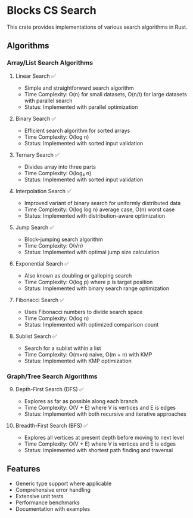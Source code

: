 # Blocks CS Search

This crate provides implementations of various search algorithms in Rust.

## Algorithms

### Array/List Search Algorithms
1. Linear Search ✅
   - Simple and straightforward search algorithm
   - Time Complexity: O(n) for small datasets, O(n/t) for large datasets with parallel search
   - Status: Implemented with parallel optimization

2. Binary Search ✅
   - Efficient search algorithm for sorted arrays
   - Time Complexity: O(log n)
   - Status: Implemented with sorted input validation

3. Ternary Search ✅
   - Divides array into three parts
   - Time Complexity: O(log₃ n)
   - Status: Implemented with sorted input validation

4. Interpolation Search ✅
   - Improved variant of binary search for uniformly distributed data
   - Time Complexity: O(log log n) average case, O(n) worst case
   - Status: Implemented with distribution-aware optimization

5. Jump Search ✅
   - Block-jumping search algorithm
   - Time Complexity: O(√n)
   - Status: Implemented with optimal jump size calculation

6. Exponential Search ✅
   - Also known as doubling or galloping search
   - Time Complexity: O(log p) where p is target position
   - Status: Implemented with binary search range optimization

7. Fibonacci Search ✅
   - Uses Fibonacci numbers to divide search space
   - Time Complexity: O(log n)
   - Status: Implemented with optimized comparison count

8. Sublist Search ✅
   - Search for a sublist within a list
   - Time Complexity: O(m×n) naive, O(m + n) with KMP
   - Status: Implemented with KMP optimization

### Graph/Tree Search Algorithms
9. Depth-First Search (DFS) ✅
   - Explores as far as possible along each branch
   - Time Complexity: O(V + E) where V is vertices and E is edges
   - Status: Implemented with both recursive and iterative approaches

10. Breadth-First Search (BFS) ✅
    - Explores all vertices at present depth before moving to next level
    - Time Complexity: O(V + E) where V is vertices and E is edges
    - Status: Implemented with shortest path finding and traversal

## Features
- Generic type support where applicable
- Comprehensive error handling
- Extensive unit tests
- Performance benchmarks
- Documentation with examples